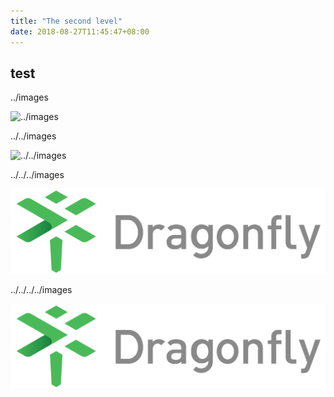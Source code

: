 ```yaml
---
title: "The second level"
date: 2018-08-27T11:45:47+08:00
---
```


## test

../images 

![../images](../images/dragonfly-linear.png)

../../images

![../../images](../../images/dragonfly-linear.png)

../../../images

![../../../images](../../../images/dragonfly-linear.png)

../../../../images

![../../../../images](../../../../images/dragonfly-linear.png)